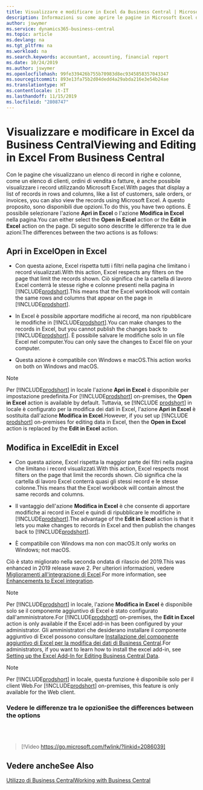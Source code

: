 ```yaml
---
title: Visualizzare e modificare in Excel da Business Central | Microsoft Docs
description: Informazioni su come aprire le pagine in Microsoft Excel da Business Central per una migliore analisi dei dati.
author: jswymer
ms.service: dynamics365-business-central
ms.topic: article
ms.devlang: na
ms.tgt_pltfrm: na
ms.workload: na
ms.search.keywords: accountant, accounting, financial report
ms.date: 10/24/2019
ms.author: jswymer
ms.openlocfilehash: 99fe339426b755b70983d8ec9345858357043347
ms.sourcegitcommit: 893e13fa75b2d04dedd4a29abda216e3e54b24ae
ms.translationtype: HT
ms.contentlocale: it-IT
ms.lasthandoff: 11/15/2019
ms.locfileid: "2808747"
---
```

# <a name="viewing-and-editing-in-excel-from-business-central"></a><span data-ttu-id="d905a-103">Visualizzare e modificare in Excel da Business Central</span><span class="sxs-lookup"><span data-stu-id="d905a-103">Viewing and Editing in Excel From Business Central</span></span>

<span data-ttu-id="d905a-104">Con le pagine che visualizzano un elenco di record in righe e colonne, come un elenco di clienti, ordini di vendita o fatture, è anche possibile visualizzare i record utilizzando Microsoft Excel.</span><span class="sxs-lookup"><span data-stu-id="d905a-104">With pages that display a list of records in rows and columns, like a list of customers, sale orders, or invoices, you can also view the records using Microsoft Excel.</span></span> <span data-ttu-id="d905a-105">A questo proposito, sono disponibili due opzioni.</span><span class="sxs-lookup"><span data-stu-id="d905a-105">To do this, you have two options.</span></span> <span data-ttu-id="d905a-106">È possibile selezionare l'azione **Apri in Excel** o l'azione **Modifica in Excel** nella pagina.</span><span class="sxs-lookup"><span data-stu-id="d905a-106">You can either select the **Open in Excel** action or the **Edit in Excel** action on the page.</span></span> <span data-ttu-id="d905a-107">Di seguito sono descritte le differenze tra le due azioni:</span><span class="sxs-lookup"><span data-stu-id="d905a-107">The differences between the two actions is as follows:</span></span>  

## <a name="open-in-excel"></a><span data-ttu-id="d905a-108">Apri in Excel</span><span class="sxs-lookup"><span data-stu-id="d905a-108">Open in Excel</span></span>

- <span data-ttu-id="d905a-109">Con questa azione, Excel rispetta tutti i filtri nella pagina che limitano i record visualizzati.</span><span class="sxs-lookup"><span data-stu-id="d905a-109">With this action, Excel respects any filters on the page that limit the records shown.</span></span> <span data-ttu-id="d905a-110">Ciò significa che la cartella di lavoro Excel conterrà le stesse righe e colonne presenti nella pagina in [!INCLUDE[prodshort](includes/prodshort.md)].</span><span class="sxs-lookup"><span data-stu-id="d905a-110">This means that the Excel workbook will contain the same rows and columns that appear on the page in [!INCLUDE[prodshort](includes/prodshort.md)].</span></span>

- <span data-ttu-id="d905a-111">In Excel è possibile apportare modifiche ai record, ma non ripubblicare le modifiche in [!INCLUDE[prodshort](includes/prodshort.md)].</span><span class="sxs-lookup"><span data-stu-id="d905a-111">You can make changes to the records in Excel, but you cannot publish the changes back to [!INCLUDE[prodshort](includes/prodshort.md)].</span></span> <span data-ttu-id="d905a-112">È possibile salvare le modifiche solo in un file Excel nel computer.</span><span class="sxs-lookup"><span data-stu-id="d905a-112">You can only save the changes to Excel file on your computer.</span></span> 

- <span data-ttu-id="d905a-113">Questa azione è compatibile con Windows e macOS.</span><span class="sxs-lookup"><span data-stu-id="d905a-113">This action works on both on Windows and macOS.</span></span> 

> [!NOTE]
> <span data-ttu-id="d905a-114">Per [!INCLUDE[prodshort](includes/prodshort.md)] in locale l'azione **Apri in Excel** è disponibile per impostazione predefinita.</span><span class="sxs-lookup"><span data-stu-id="d905a-114">For [!INCLUDE[prodshort](includes/prodshort.md)] on-premises, the **Open in Excel** action is available by default.</span></span> <span data-ttu-id="d905a-115">Tuttavia, se [!INCLUDE [prodshort](includes/prodshort.md)] in locale è configurato per la modifica dei dati in Excel, l'azione **Apri in Excel** è sostituita dall'azione **Modifica in Excel**.</span><span class="sxs-lookup"><span data-stu-id="d905a-115">However, if you set up [!INCLUDE [prodshort](includes/prodshort.md)] on-premises for editing data in Excel, then the **Open in Excel** action is replaced by the **Edit in Excel** action.</span></span>

## <a name="edit-in-excel"></a><span data-ttu-id="d905a-116">Modifica in Excel</span><span class="sxs-lookup"><span data-stu-id="d905a-116">Edit in Excel</span></span>

- <span data-ttu-id="d905a-117">Con questa azione, Excel rispetta la maggior parte dei filtri nella pagina che limitano i record visualizzati.</span><span class="sxs-lookup"><span data-stu-id="d905a-117">With this action, Excel respects most filters on the page that limit the records shown.</span></span> <span data-ttu-id="d905a-118">Ciò significa che la cartella di lavoro Excel conterrà quasi gli stessi record e le stesse colonne.</span><span class="sxs-lookup"><span data-stu-id="d905a-118">This means that the Excel workbook will contain almost the same records and columns.</span></span>

- <span data-ttu-id="d905a-119">Il vantaggio dell'azione **Modifica in Excel** è che consente di apportare modifiche ai record in Excel e quindi di ripubblicare le modifiche in [!INCLUDE[prodshort](includes/prodshort.md)].</span><span class="sxs-lookup"><span data-stu-id="d905a-119">The advantage of the **Edit in Excel** action is that it lets you make changes to records in Excel and then publish the changes back to [!INCLUDE[prodshort](includes/prodshort.md)].</span></span>

- <span data-ttu-id="d905a-120">È compatibile con Windows ma non con macOS.</span><span class="sxs-lookup"><span data-stu-id="d905a-120">It only works on Windows; not macOS.</span></span>

<span data-ttu-id="d905a-121">Ciò è stato migliorato nella seconda ondata di rilascio del 2019.</span><span class="sxs-lookup"><span data-stu-id="d905a-121">This was enhanced in 2019 release wave 2.</span></span> <span data-ttu-id="d905a-122">Per ulteriori informazioni, vedere [Miglioramenti all'integrazione di Excel](/dynamics365-release-plan/2019wave2/dynamics365-business-central/enhancements-excel-integration).</span><span class="sxs-lookup"><span data-stu-id="d905a-122">For more information, see [Enhancements to Excel integration](/dynamics365-release-plan/2019wave2/dynamics365-business-central/enhancements-excel-integration).</span></span>

> [!NOTE]
> <span data-ttu-id="d905a-123">Per [!INCLUDE[prodshort](includes/prodshort.md)] in locale, l'azione **Modifica in Excel** è disponibile solo se il componente aggiuntivo di Excel è stato configurato dall'amministratore.</span><span class="sxs-lookup"><span data-stu-id="d905a-123">For [!INCLUDE[prodshort](includes/prodshort.md)] on-premises, the **Edit in Excel** action is only available if the Excel add-in has been configured by your administrator.</span></span> <span data-ttu-id="d905a-124">Gli amministratori che desiderano installare il componente aggiuntivo di Excel possono consultare [Installazione del componente aggiuntivo di Excel per la modifica dei dati di Business Central](/dynamics365/business-central/dev-itpro/administration/configuring-excel-addin).</span><span class="sxs-lookup"><span data-stu-id="d905a-124">For administrators, if you want to learn how to install the excel add-in, see [Setting up the Excel Add-In for Editing Business Central Data](/dynamics365/business-central/dev-itpro/administration/configuring-excel-addin).</span></span>

> [!NOTE]
> <span data-ttu-id="d905a-125">Per [!INCLUDE[prodshort](includes/prodshort.md)] in locale, questa funzione è disponibile solo per il client Web.</span><span class="sxs-lookup"><span data-stu-id="d905a-125">For [!INCLUDE[prodshort](includes/prodshort.md)] on-premises, this feature is only available for the Web client.</span></span>

### <a name="see-the-differences-between-the-options"></a><span data-ttu-id="d905a-126">Vedere le differenze tra le opzioni</span><span class="sxs-lookup"><span data-stu-id="d905a-126">See the differences between the options</span></span> 
<br><br>  

> [!Video https://go.microsoft.com/fwlink/?linkid=2086039]

## <a name="see-also"></a><span data-ttu-id="d905a-127">Vedere anche</span><span class="sxs-lookup"><span data-stu-id="d905a-127">See Also</span></span>
[<span data-ttu-id="d905a-128">Utilizzo di Business Central</span><span class="sxs-lookup"><span data-stu-id="d905a-128">Working with Business Central</span></span>](ui-work-product.md)  
